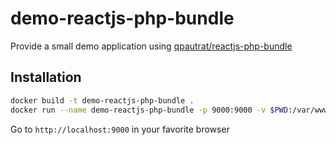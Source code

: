 # demo-reactjs-php-bundle

Provide a small demo application using [qpautrat/reactjs-php-bundle](https://github.com/qpautrat/reactjs-php-bundle)

## Installation

```bash
docker build -t demo-reactjs-php-bundle .
docker run --name demo-reactjs-php-bundle -p 9000:9000 -v $PWD:/var/www/demo-reactjs-php-bundle demo-reactjs-php-bundle
```

Go to `http://localhost:9000` in your favorite browser